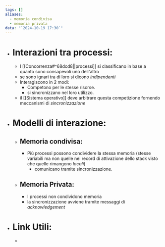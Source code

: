 ```yaml
---
tags: []
aliases:
  - memoria condivisa
  - memoria privata
data: "`2024-10-19 17:30`"
---
```

- # Interazioni tra processi:
	- I [[Concorrenza#^68dcd8||processi]] si classificano in base a quanto sono consapevoli uno dell'altro 
	- se sono ignari tra di loro si dicono _indipendenti_
	- Interagiscono in 2 modi:
		- Competono per le stesse risorse. 
		- si sincronizzano nel loro utilizzo. 
	- il [[Sistema operativo]] deve arbitrare questa competizione fornendo meccanismi di _sincronizzazione_ 
- # Modelli di interazione:
	- ## Memoria condivisa:
		- Più processi possono condividere la stessa memoria (stesse variabili ma non quelle nei record di attivazione dello stack visto che quelle rimangono _locali_)
			- comunicano tramite sincronizzazione. 
	- ## Memoria Privata:
		- I processi non condividono memoria
		- la sincronizzazione avviene tramite messaggi di _acknowledgement_ 
- # Link Utili:
	- 